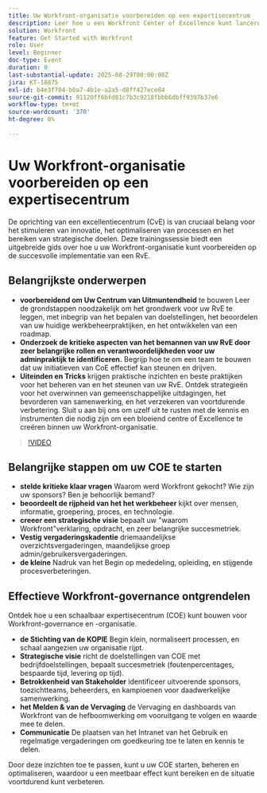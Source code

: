 ```yaml
---
title: Uw Workfront-organisatie voorbereiden op een expertisecentrum
description: Leer hoe u een Workfront Center of Excellence kunt lanceren en schalen met beheerstrategieën, sponsoring door managers en best practices voor acceptatie.
solution: Workfront
feature: Get Started with Workfront
role: User
level: Beginner
doc-type: Event
duration: 0
last-substantial-update: 2025-08-29T00:00:00Z
jira: KT-18875
exl-id: b4e3f704-b0a7-4b1e-a2a5-d8ff427ece84
source-git-commit: 91120ff6bfd81c7b3c9218fbbb6dbff9397b37e6
workflow-type: tm+mt
source-wordcount: '370'
ht-degree: 0%

---
```


# Uw Workfront-organisatie voorbereiden op een expertisecentrum

De oprichting van een excellentiecentrum (CvE) is van cruciaal belang voor het stimuleren van innovatie, het optimaliseren van processen en het bereiken van strategische doelen. Deze trainingssessie biedt een uitgebreide gids over hoe u uw Workfront-organisatie kunt voorbereiden op de succesvolle implementatie van een RvE.

## Belangrijkste onderwerpen

* **voorbereidend om Uw Centrum van Uitmuntendheid** te bouwen Leer de grondstappen noodzakelijk om het grondwerk voor uw RvE te leggen, met inbegrip van het bepalen van doelstellingen, het beoordelen van uw huidige werkbeheerpraktijken, en het ontwikkelen van een roadmap.
* **Onderzoek de kritieke aspecten van het bemannen van uw RvE door zeer belangrijke rollen en verantwoordelijkheden voor uw adminpraktijk te identificeren.** Begrijp hoe te om een team te bouwen dat uw initiatieven van CoE effectief kan steunen en drijven.
* **Uiteinden en Tricks** krijgen praktische inzichten en beste praktijken voor het beheren van en het steunen van uw RvE. Ontdek strategieën voor het overwinnen van gemeenschappelijke uitdagingen, het bevorderen van samenwerking, en het verzekeren van voortdurende verbetering. Sluit u aan bij ons om uzelf uit te rusten met de kennis en instrumenten die nodig zijn om een bloeiend centre of Excellence te creëren binnen uw Workfront-organisatie.

>[!VIDEO](https://video.tv.adobe.com/v/3471590/?learn=on&enablevpops&captions=dut)

## Belangrijke stappen om uw COE te starten

* **stelde kritieke klaar vragen** Waarom werd Workfront gekocht? Wie zijn uw sponsors? Ben je behoorlijk bemand?
* **beoordeelt de rijpheid van het het werkbeheer** kijkt over mensen, informatie, groepering, proces, en technologie.
* **creeer een strategische visie** bepaalt uw &quot;waarom Workfront&quot;verklaring, opdracht, en zeer belangrijke succesmetriek.
* **Vestig vergaderingskadentie** driemaandelijkse overzichtsvergaderingen, maandelijkse groep admin/gebruikersvergaderingen.
* **de kleine** Nadruk van het Begin op mededeling, opleiding, en stijgende procesverbeteringen.

## Effectieve Workfront-governance ontgrendelen

Ontdek hoe u een schaalbaar expertisecentrum (COE) kunt bouwen voor Workfront-governance en -organisatie.

* **de Stichting van de KOPIE** Begin klein, normaliseert processen, en schaal aangezien uw organisatie rijpt.
* **Strategische visie** richt de doelstellingen van COE met bedrijfdoelstellingen, bepaalt succesmetriek (foutenpercentages, bespaarde tijd, levering op tijd).
* **Betrokkenheid van Stakeholder** identificeer uitvoerende sponsors, toezichtteams, beheerders, en kampioenen voor daadwerkelijke samenwerking.
* **het Melden &amp; van de Vervaging** de Vervaging en dashboards van Workfront van de hefboomwerking om vooruitgang te volgen en waarde mee te delen.
* **Communicatie** De plaatsen van het Intranet van het Gebruik en regelmatige vergaderingen om goedkeuring toe te laten en kennis te delen.

Door deze inzichten toe te passen, kunt u uw COE starten, beheren en optimaliseren, waardoor u een meetbaar effect kunt bereiken en de situatie voortdurend kunt verbeteren.
